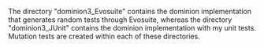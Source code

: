 The directory "dominion3_Evosuite" contains the dominion implementation that generates random tests through
Evosuite, whereas the directory "dominion3_JUnit" contains the dominion implementation with my unit tests.
Mutation tests are created within each of these directories. 